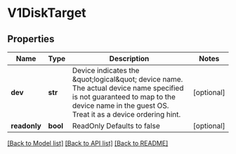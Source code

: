 # V1DiskTarget

## Properties
Name | Type | Description | Notes
------------ | ------------- | ------------- | -------------
**dev** | **str** | Device indicates the \&quot;logical\&quot; device name. The actual device name specified is not guaranteed to map to the device name in the guest OS. Treat it as a device ordering hint. | [optional] 
**readonly** | **bool** | ReadOnly Defaults to false | [optional] 

[[Back to Model list]](../README.md#documentation-for-models) [[Back to API list]](../README.md#documentation-for-api-endpoints) [[Back to README]](../README.md)


